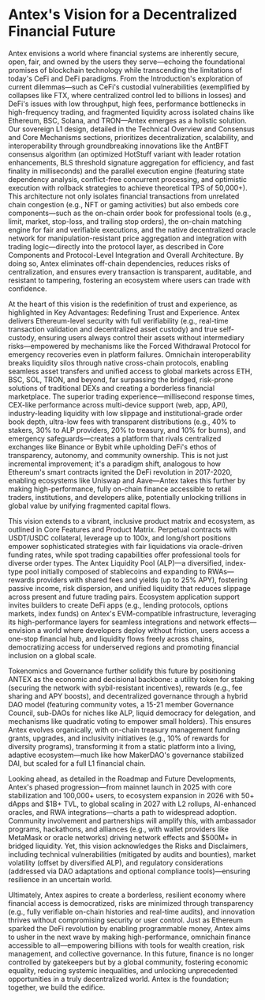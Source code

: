 # Antex's Vision for a Decentralized Financial Future

Antex envisions a world where financial systems are inherently secure, open, fair, and owned by the users they serve—echoing the foundational promises of blockchain technology while transcending the limitations of today's CeFi and DeFi paradigms. From the Introduction's exploration of current dilemmas—such as CeFi's custodial vulnerabilities (exemplified by collapses like FTX, where centralized control led to billions in losses) and DeFi's issues with low throughput, high fees, performance bottlenecks in high-frequency trading, and fragmented liquidity across isolated chains like Ethereum, BSC, Solana, and TRON—Antex emerges as a holistic solution. Our sovereign L1 design, detailed in the Technical Overview and Consensus and Core Mechanisms sections, prioritizes decentralization, scalability, and interoperability through groundbreaking innovations like the AntBFT consensus algorithm (an optimized HotStuff variant with leader rotation enhancements, BLS threshold signature aggregation for efficiency, and fast finality in milliseconds) and the parallel execution engine (featuring state dependency analysis, conflict-free concurrent processing, and optimistic execution with rollback strategies to achieve theoretical TPS of 50,000+). This architecture not only isolates financial transactions from unrelated chain congestion (e.g., NFT or gaming activities) but also embeds core components—such as the on-chain order book for professional tools (e.g., limit, market, stop-loss, and trailing stop orders), the on-chain matching engine for fair and verifiable executions, and the native decentralized oracle network for manipulation-resistant price aggregation and integration with trading logic—directly into the protocol layer, as described in Core Components and Protocol-Level Integration and Overall Architecture. By doing so, Antex eliminates off-chain dependencies, reduces risks of centralization, and ensures every transaction is transparent, auditable, and resistant to tampering, fostering an ecosystem where users can trade with confidence.

At the heart of this vision is the redefinition of trust and experience, as highlighted in Key Advantages: Redefining Trust and Experience. Antex delivers Ethereum-level security with full verifiability (e.g., real-time transaction validation and decentralized asset custody) and true self-custody, ensuring users always control their assets without intermediary risks—empowered by mechanisms like the Forced Withdrawal Protocol for emergency recoveries even in platform failures. Omnichain interoperability breaks liquidity silos through native cross-chain protocols, enabling seamless asset transfers and unified access to global markets across ETH, BSC, SOL, TRON, and beyond, far surpassing the bridged, risk-prone solutions of traditional DEXs and creating a borderless financial marketplace. The superior trading experience—millisecond response times, CEX-like performance across multi-device support (web, app, API), industry-leading liquidity with low slippage and institutional-grade order book depth, ultra-low fees with transparent distributions (e.g., 40% to stakers, 30% to ALP providers, 20% to treasury, and 10% for burns), and emergency safeguards—creates a platform that rivals centralized exchanges like Binance or Bybit while upholding DeFi's ethos of transparency, autonomy, and community ownership. This is not just incremental improvement; it's a paradigm shift, analogous to how Ethereum's smart contracts ignited the DeFi revolution in 2017-2020, enabling ecosystems like Uniswap and Aave—Antex takes this further by making high-performance, fully on-chain finance accessible to retail traders, institutions, and developers alike, potentially unlocking trillions in global value by unifying fragmented capital flows.

This vision extends to a vibrant, inclusive product matrix and ecosystem, as outlined in Core Features and Product Matrix. Perpetual contracts with USDT/USDC collateral, leverage up to 100x, and long/short positions empower sophisticated strategies with fair liquidations via oracle-driven funding rates, while spot trading capabilities offer professional tools for diverse order types. The Antex Liquidity Pool (ALP)—a diversified, index-type pool initially composed of stablecoins and expanding to RWAs—rewards providers with shared fees and yields (up to 25% APY), fostering passive income, risk dispersion, and unified liquidity that reduces slippage across present and future trading pairs. Ecosystem application support invites builders to create DeFi apps (e.g., lending protocols, options markets, index funds) on Antex's EVM-compatible infrastructure, leveraging its high-performance layers for seamless integrations and network effects—envision a world where developers deploy without friction, users access a one-stop financial hub, and liquidity flows freely across chains, democratizing access for underserved regions and promoting financial inclusion on a global scale.

Tokenomics and Governance further solidify this future by positioning ANTEX as the economic and decisional backbone: a utility token for staking (securing the network with sybil-resistant incentives), rewards (e.g., fee sharing and APY boosts), and decentralized governance through a hybrid DAO model (featuring community votes, a 15-21 member Governance Council, sub-DAOs for niches like ALP, liquid democracy for delegation, and mechanisms like quadratic voting to empower small holders). This ensures Antex evolves organically, with on-chain treasury management funding grants, upgrades, and inclusivity initiatives (e.g., 10% of rewards for diversity programs), transforming it from a static platform into a living, adaptive ecosystem—much like how MakerDAO's governance stabilized DAI, but scaled for a full L1 financial chain.

Looking ahead, as detailed in the Roadmap and Future Developments, Antex's phased progression—from mainnet launch in 2025 with core stabilization and 100,000+ users, to ecosystem expansion in 2026 with 50+ dApps and $1B+ TVL, to global scaling in 2027 with L2 rollups, AI-enhanced oracles, and RWA integrations—charts a path to widespread adoption. Community involvement and partnerships will amplify this, with ambassador programs, hackathons, and alliances (e.g., with wallet providers like MetaMask or oracle networks) driving network effects and $500M+ in bridged liquidity. Yet, this vision acknowledges the Risks and Disclaimers, including technical vulnerabilities (mitigated by audits and bounties), market volatility (offset by diversified ALP), and regulatory considerations (addressed via DAO adaptations and optional compliance tools)—ensuring resilience in an uncertain world.

Ultimately, Antex aspires to create a borderless, resilient economy where financial access is democratized, risks are minimized through transparency (e.g., fully verifiable on-chain histories and real-time audits), and innovation thrives without compromising security or user control. Just as Ethereum sparked the DeFi revolution by enabling programmable money, Antex aims to usher in the next wave by making high-performance, omnichain finance accessible to all—empowering billions with tools for wealth creation, risk management, and collective governance. In this future, finance is no longer controlled by gatekeepers but by a global community, fostering economic equality, reducing systemic inequalities, and unlocking unprecedented opportunities in a truly decentralized world. Antex is the foundation; together, we build the edifice.

